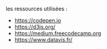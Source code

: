 
les ressources utilisées :

- https://codepen.io
- https://d3js.org/
- https://medium.freecodecamp.org
- https://www.datavis.fr/
